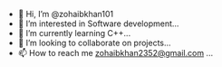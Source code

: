 - 👋 Hi, I’m @zohaibkhan101
- 👀 I’m interested in Software development...
- 🌱 I’m currently learning C++...
- 💞️ I’m looking to collaborate on projects...
- 📫 How to reach me zohaibkhan2352@gmail.com ...

<!---
zohaibkhan101/zohaibkhan101 is a ✨ special ✨ repository because its `README.md` (this file) appears on your GitHub profile.
You can click the Preview link to take a look at your changes.
--->
